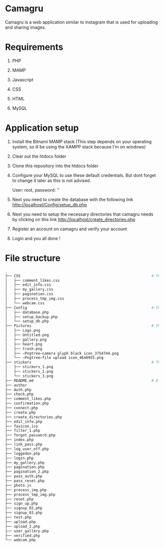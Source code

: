 # Camagru
Camagru is a web application similar to instagram that is used for uploading and sharing images.
# Requirements
1) PHP

2) MAMP

3) Javascript

4) CSS

5) HTML

7) MySQL
# Application setup
1) Install the Bitnami MAMP stack (This step depends on your operating system, so ill be using the XAMPP stack because I'm on windows)

2) Clear out the htdocs folder

3) Clone this repository into the htdocs folder

4) Configure your MySQL to use these default credentials. But dont forget to change it later as this is not advised.

   User: root, password: ''
  
5) Next you need to create the database with the following link [http://localhost/Config/setup_db.php](http://localhost/Config/setup_db.php)

6) Next you need to setup the necessary directories that camagru needs by clicking on this link [http://localhost/create_directories.php](http://localhost/create_directories.php)

7) Register an account on camagru and verify your account

8) Login and you all done !


# File structure
```bash
.
├── CSS                                                            # This is the directory where i store all my CSS files
│   ├── comment_likes.css
│   ├── edit_info.css
│   ├── my_gallery.css
│   ├── pagination.css
│   ├── process_tmp_img.css
│   └── webcam.css
├── Config                                                         # This is the directory where a store my configuration files 
│   ├── database.php
│   ├── setup_backup.php
│   └── setup_db.php
├── Pictures                                                       # This is an asset directory where i store all png's that are used in Camagru
│   ├── Logo.png
│   ├── Untitled.png
│   ├── gallery.png
│   ├── heart.png
│   ├── trash.png
│   ├── —Pngtree—camera glyph black icon_3754744.png
│   └── —Pngtree—file upload icon_4646955.png
├── stickers                                                       # This directory is used to store the stickers that will be used in the image editor
│   ├── stickers_1.png
│   ├── stickers_2.png
│   └── stickers_3.png
├── README.md                                                      # All the files after this README.md file are the php files
├── author
├── Auth.php
├── check.php
├── comment_likes.php
├── confirmation.php
├── connect.php
├── create.php
├── create_directories.php
├── edit_info.php
├── favicon.ico
├── filter_1.php
├── forgot_password.php
├── index.php
├── link_pass.php
├── log_user_off.php
├── loggedon.php
├── login.php
├── my_gallery.php
├── pagination.php
├── pagination_2.php
├── pass_auth.php
├── pass_reset.php
├── photo.js
├── process_img.php
├── process_tmp_img.php
├── reset.php
├── sign_up.php
├── signup_02.php
├── signup_03.php
├── test.php
├── upload.php
├── upload_2.php
├── user_gallery.php
├── verified.php
└── webcam.php
```
